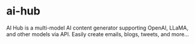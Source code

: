 # ai-hub
AI Hub is a multi-model AI content generator supporting OpenAI, LLaMA, and other models via API. Easily create emails, blogs, tweets, and more...
